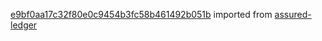 [e9bf0aa17c32f80e0c9454b3fc58b461492b051b](https://github.com/insolar/assured-ledger/commit/e9bf0aa17c32f80e0c9454b3fc58b461492b051b) imported from [assured-ledger](https://github.com/insolar/assured-ledger)
